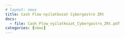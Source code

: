 ```yaml
---
# layout: news
title: Cash Flow nyilatkozat Cybergastro ZRt
docs:
  - file: Cash_Flow_nyilatkozat_Cybergastro_ZRt.pdf
categories: [news]
---
```

